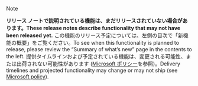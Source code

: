  > [!NOTE]
 >  <span data-ttu-id="5fce7-101">**リリース ノートで説明されている機能は、まだリリースされていない場合があります。**</span><span class="sxs-lookup"><span data-stu-id="5fce7-101">**These release notes describe functionality that may not have been released yet.**</span></span>
<span data-ttu-id="5fce7-102">この機能のリリース予定については、左側の目次で「新機能の概要」をご覧ください。</span><span class="sxs-lookup"><span data-stu-id="5fce7-102">To see when this functionality is planned to release, please review the “Summary of what’s new” page in the contents to the left.</span></span> <span data-ttu-id="5fce7-103">提供タイムラインおよび予定されている機能は、変更される可能性、または出荷されない可能性があります ([Microsoft ポリシー](https://go.microsoft.com/fwlink/p/?linkid=2007332)を参照)。</span><span class="sxs-lookup"><span data-stu-id="5fce7-103">Delivery timelines and projected functionality may change or may not ship (see [Microsoft policy](https://go.microsoft.com/fwlink/p/?linkid=2007332)).</span></span> 
